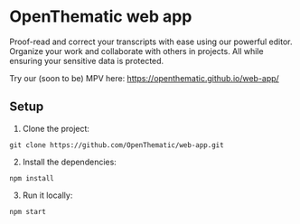 # OpenThematic web app

Proof-read and correct your transcripts with ease using our powerful editor. Organize your work and collaborate with others in projects. All while ensuring your sensitive data is protected.

Try our (soon to be) MPV here: https://openthematic.github.io/web-app/

## Setup

1. Clone the project:
```
git clone https://github.com/OpenThematic/web-app.git
```

2. Install the dependencies:
```
npm install
```

3. Run it locally:
```
npm start
```
